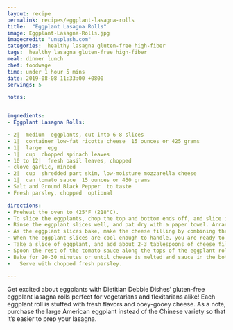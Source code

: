 ```yaml
---
layout: recipe
permalink: recipes/eggplant-lasagna-rolls
title:  "Eggplant Lasagna Rolls"
image: Eggplant-Lasagna-Rolls.jpg
imagecredit: "unsplash.com"
categories:  healthy lasagna gluten-free high-fiber
tags:  healthy lasagna gluten-free high-fiber
meal: dinner lunch
chef: foodwage
time: under 1 hour 5 mins
date: 2019-08-08 11:33:00 +0800
servings: 5

notes:


ingredients:
- Eggplant Lasagna Rolls:

- 2|  medium  eggplants, cut into 6-8 slices
- 1|  container low-fat ricotta cheese  15 ounces or 425 grams
- 1|  large  egg
- 1|  cup  chopped spinach leaves
- 10 to 12|  fresh basil leaves, chopped
- clove garlic, minced
- 2|  cup  shredded part skim, low-moisture mozzarella cheese
- 1|  can tomato sauce  15 ounces or 460 grams
- Salt and Ground Black Pepper  to taste
- Fresh parsley, chopped  optional

directions:
- Preheat the oven to 425°F (218°C).
- To slice the eggplants, chop the top and bottom ends off, and slice into 6-8 pieces lengthwise. Add the slices to a colander, and generously sprinkle with salt. Set aside for about 15 minutes or until the slices start to “sweat”. (Little droplets will form along the cut surfaces of the eggplant slices.)
- Rinse the eggplant slices well, and pat dry with a paper towel. Arrange in a single layer on a cookie sheet, and generously spray with cooking oil. Flip the slices, and add oil to the other side. Bake for about 12 minutes or until slices are just beginning to get slightly browned. Remove from the oven and set a side to cool.
- As the eggplant slices bake, make the cheese filling by combining the ricotta, spinach, egg, basil, garlic and 1 cup of the mozzarella cheese together in a large bowl. Sprinkle with salt and pepper, and stir to combine.
- When the eggplant slices are cool enough to handle, you are ready to make your rolls. Spread 1/2 cup of the tomato sauce evenly along the bottom of a 9-inch by 13-inch baking dish.
- Take a slice of eggplant, and add about 2-3 tablespoons of cheese filling to the center of the slice. Roll into a burrito shape so that the two ends fold over each other, and place end side down into your prepared baking dish. Continue rolling the eggplant slices until you’ve used up your cheese and eggplant slices.
- Spoon the rest of the tomato sauce along the tops of the eggplant rolls in your pan. Top evenly with the rest of your mozzarella cheese.
- Bake for 20-30 minutes or until cheese is melted and sauce in the bottom of the pan is bubbly.
-   Serve with chopped fresh parsley.

---
```


Get excited about eggplants with Dietitian Debbie Dishes‘ gluten-free eggplant lasagna rolls perfect for vegetarians and flexitarians alike! Each eggplant roll is stuffed with fresh flavors and ooey-gooey cheese. As a note, purchase the large American eggplant instead of the Chinese variety so that it’s easier to prep your lasagna.